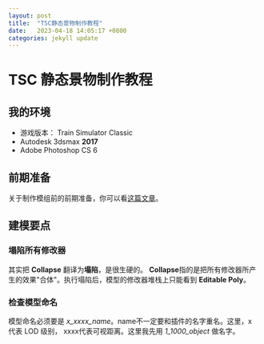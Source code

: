 ```yaml
---
layout: post
title:  "TSC静态景物制作教程"
date:   2023-04-18 14:05:17 +0800
categories: jekyll update
---
```

# TSC 静态景物制作教程

## 我的环境
* 游戏版本： Train Simulator Classic
* Autodesk 3dsmax **2017**
* Adobe Photoshop CS 6

## 前期准备
关于制作模组前的前期准备，你可以看[这篇文章](https://eviswong.github.io/jekyll/update/2023/01/05/provider-product-setup.html)。

## 建模要点
### 塌陷所有修改器
其实把 **Collapse** 翻译为**塌陷**，是很生硬的。 **Collapse**指的是把所有修改器所产生的效果"合体"。执行塌陷后，模型的修改器堆栈上只能看到 **Editable Poly**。

### 检查模型命名
模型命名必须要是 *x_xxxx_name*。name不一定要和插件的名字重名。这里，x 代表 LOD 级别， xxxx代表可视距离。这里我先用 *1_1000_object* 做名字。